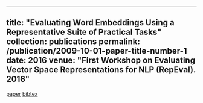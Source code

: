 
---
title: "Evaluating Word Embeddings Using a Representative Suite of Practical Tasks"
collection: publications
permalink: /publication/2009-10-01-paper-title-number-1
date: 2016
venue: "First Workshop on Evaluating Vector Space Representations for NLP (RepEval). 2016"
---
[paper](http://nayakneha.github.io/files/NayakEtAl_RepEval_2016.pdf)
[bibtex](http://nayakneha.github.io/files/NayakEtAl_RepEval_2016.bib)
